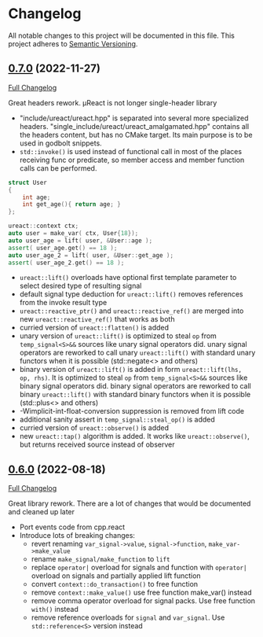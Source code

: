 # Changelog

All notable changes to this project will be documented in this file. This project adheres to [Semantic Versioning](http://semver.org/).

## [0.7.0](https://github.com/YarikTH/ureact/releases/tag/0.7.0) (2022-11-27)

[Full Changelog](https://github.com/YarikTH/ureact/compare/0.6.0...0.7.0)

Great headers rework. µReact is not longer single-header library

  - "include/ureact/ureact.hpp" is separated into several more specialized headers.
    "single_include/ureact/ureact_amalgamated.hpp" contains all the headers content,
    but has no CMake target. Its main purpose is to be used in godbolt snippets.
  - `std::invoke()` is used instead of functional call in most of the places receiving
    func or predicate, so member access and member function calls can be performed.
```C++
struct User
{
    int age;
    int get_age(){ return age; }
};

ureact::context ctx;
auto user = make_var( ctx, User{18});
auto user_age = lift( user, &User::age );
assert( user_age.get() == 18 );
auto user_age_2 = lift( user, &User::get_age );
assert( user_age_2.get() == 18 );
```
  - `ureact::lift()` overloads have optional first template parameter to select
    desired type of resulting signal
  - default signal type deduction for `ureact::lift()` removes references from
    the invoke result type
  - `ureact::reactive_ptr()` and `ureact::reactive_ref()` are merged into new
    `ureact::reactive_ref()` that works as both
  - curried version of `ureact::flatten()` is added
  - unary version of `ureact::lift()` is optimized to steal `op` from `temp_signal<S>&&`
    sources like unary signal operators did.
    unary signal operators are reworked to call unary `ureact::lift()` with standard
    unary functors when it is possible (std::negate<> and others)
  - binary version of `ureact::lift()` is added in form `ureact::lift(lhs, op, rhs)`.
    It is optimized to steal `op` from `temp_signal<S>&&` sources like binary signal
    operators did.
    binary signal operators are reworked to call binary `ureact::lift()` with standard
    binary functors when it is possible (std::plus<> and others)
  - -Wimplicit-int-float-conversion suppression is removed from lift code
  - additional sanity assert in `temp_signal::steal_op()` is added
  - curried version of `ureact::observe()` is added
  - new `ureact::tap()` algorithm is added. It works like `ureact::observe()`,
    but returns received source instead of observer

## [0.6.0](https://github.com/YarikTH/ureact/releases/tag/0.6.0) (2022-08-18)

[Full Changelog](https://github.com/YarikTH/ureact/compare/0.5.0...0.6.0)

Great library rework. There are a lot of changes that would be documented and cleaned up later

- Port events code from cpp.react
- Introduce lots of breaking changes:
  - revert renaming `var_signal->value`, `signal->function`, `make_var->make_value`
  - rename `make_signal/make_function` to `lift`
  - replace `operator|` overload for signals and function with `operator|` overload
    on signals and partially applied lift function
  - convert `context::do_transaction()` to free function
  - remove `context::make_value()` use free function make_var() instead
  - remove comma operator overload for signal packs. Use free function `with()` instead
  - remove reference overloads for `signal` and `var_signal`. Use `std::reference<S>` version instead
